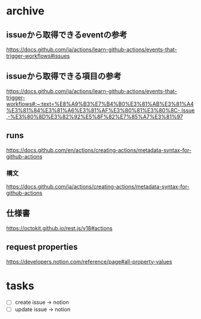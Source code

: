 # archive
## issueから取得できるeventの参考
https://docs.github.com/ja/actions/learn-github-actions/events-that-trigger-workflows#issues

## issueから取得できる項目の参考
https://docs.github.com/ja/actions/learn-github-actions/events-that-trigger-workflows#:~:text=%E8%A9%B3%E7%B4%B0%E3%81%AB%E3%81%A4%E3%81%84%E3%81%A6%E3%81%AF%E3%80%81%E3%80%8C-,Issue,-%E3%80%8D%E3%82%92%E5%8F%82%E7%85%A7%E3%81%97

## runs
https://docs.github.com/en/actions/creating-actions/metadata-syntax-for-github-actions
### 構文
https://docs.github.com/ja/actions/creating-actions/metadata-syntax-for-github-actions

## 仕様書
https://octokit.github.io/rest.js/v18#actions

## request properties
https://developers.notion.com/reference/page#all-property-values
# tasks
- [ ] create issue → notion
- [ ] update issue → notion